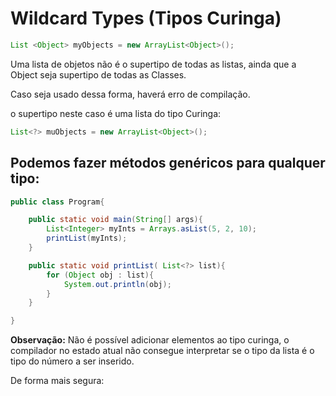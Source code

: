 # Wildcard Types (Tipos Curinga)

```java
List <Object> myObjects = new ArrayList<Object>();
```

Uma lista de objetos não é o supertipo de todas as listas, ainda que a Object seja supertipo de todas as Classes.

Caso seja usado dessa forma, haverá erro de compilação.

o supertipo neste caso é uma lista do tipo Curinga:

```java
List<?> muObjects = new ArrayList<Object>();
```

## Podemos fazer métodos genéricos para qualquer tipo:

```java
public class Program{

	public static void main(String[] args){
		List<Integer> myInts = Arrays.asList(5, 2, 10);
		printList(myInts);
	}

	public static void printList( List<?> list){
		for (Object obj : list){
			System.out.println(obj);
		}
	}

}
```

**Observação:** Não é possível adicionar elementos ao tipo curinga, o compilador no estado atual não consegue interpretar se o tipo da lista é o tipo do número a ser inserido.

De forma mais segura: